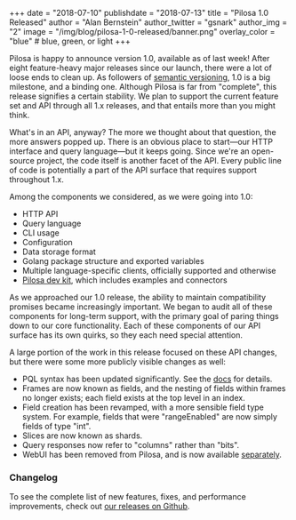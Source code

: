+++
date = "2018-07-10"
publishdate = "2018-07-13"
title = "Pilosa 1.0 Released"
author = "Alan Bernstein"
author_twitter = "gsnark"
author_img = "2"
image = "/img/blog/pilosa-1-0-released/banner.png"
overlay_color = "blue" # blue, green, or light
+++

Pilosa is happy to announce version 1.0, available as of last week! After eight feature-heavy major releases since our launch, there were a lot of loose ends to clean up. As followers of [semantic versioning](https://semver.org/), 1.0 is a big milestone, and a binding one. Although Pilosa is far from "complete", this release signifies a certain stability. We plan to support the current feature set and API through all 1.x releases, and that entails more than you might think.

<!--more-->

What's in an API, anyway? The more we thought about that question, the more answers popped up. There is an obvious place to start—our HTTP interface and query language—but it keeps going. Since we're an open-source project, the code itself is another facet of the API. Every public line of code is potentially a part of the API surface that requires support throughout 1.x.

Among the components we considered, as we were going into 1.0:

- HTTP API
- Query language
- CLI usage
- Configuration
- Data storage format
- Golang package structure and exported variables
- Multiple language-specific clients, officially supported and otherwise
- [Pilosa dev kit](https://github.com/pilosa/console), which includes examples and connectors

As we approached our 1.0 release, the ability to maintain compatibility promises became increasingly important. We began to audit all of these components for long-term support, with the primary goal of paring things down to our core functionality. Each of these components of our API surface has its own quirks, so they each need special attention.

A large portion of the work in this release focused on these API changes, but there were some more publicly visible changes as well:

- PQL syntax has been updated significantly. See the [docs](/docs/query-language/) for details.
- Frames are now known as fields, and the nesting of fields within frames no longer exists; each field exists at the top level in an index.
- Field creation has been revamped, with a more sensible field type system. For example, fields that were "rangeEnabled" are now simply fields of type "int".
- Slices are now known as shards.
- Query responses now refer to "columns" rather than "bits".
- WebUI has been removed from Pilosa, and is now available [separately](https://github.com/pilosa/console).


### Changelog
To see the complete list of new features, fixes, and performance improvements, check out [our releases on Github](https://github.com/pilosa/pilosa/releases).
